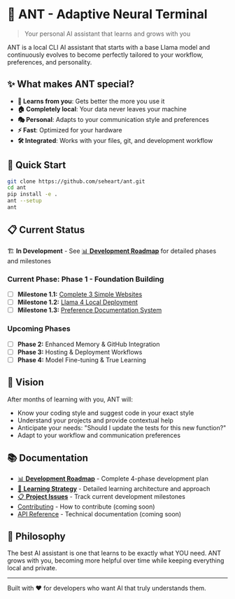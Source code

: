 # 🐜 ANT - Adaptive Neural Terminal

> Your personal AI assistant that learns and grows with you

ANT is a local CLI AI assistant that starts with a base Llama model and continuously evolves to become perfectly tailored to your workflow, preferences, and personality.

## ✨ What makes ANT special?

- **🧠 Learns from you**: Gets better the more you use it
- **🏠 Completely local**: Your data never leaves your machine  
- **🎭 Personal**: Adapts to your communication style and preferences
- **⚡ Fast**: Optimized for your hardware
- **🛠️ Integrated**: Works with your files, git, and development workflow

## 🚀 Quick Start

```bash
git clone https://github.com/seheart/ant.git
cd ant
pip install -e .
ant --setup
ant
```

## 📋 Current Status

🏗️ **In Development** - See [📊 **Development Roadmap**](DEVELOPMENT_ROADMAP.md) for detailed phases and milestones

### Current Phase: Phase 1 - Foundation Building
- [ ] **Milestone 1.1:** [Complete 3 Simple Websites](https://github.com/seheart/ant/issues/2)
- [ ] **Milestone 1.2:** [Llama 4 Local Deployment](https://github.com/seheart/ant/issues/3)  
- [ ] **Milestone 1.3:** [Preference Documentation System](https://github.com/seheart/ant/issues/4)

### Upcoming Phases
- [ ] **Phase 2:** Enhanced Memory & GitHub Integration
- [ ] **Phase 3:** Hosting & Deployment Workflows
- [ ] **Phase 4:** Model Fine-tuning & True Learning

## 🎯 Vision

After months of learning with you, ANT will:
- Know your coding style and suggest code in your exact style
- Understand your projects and provide contextual help
- Anticipate your needs: "Should I update the tests for this new function?"
- Adapt to your workflow and communication preferences

## 📚 Documentation

- [📊 **Development Roadmap**](DEVELOPMENT_ROADMAP.md) - Complete 4-phase development plan
- [🧠 **Learning Strategy**](docs/LEARNING_STRATEGY.md) - Detailed learning architecture and approach
- [📋 **Project Issues**](https://github.com/seheart/ant/issues) - Track current development milestones
- [Contributing](docs/CONTRIBUTING.md) - How to contribute (coming soon)
- [API Reference](docs/API.md) - Technical documentation (coming soon)

## 🤝 Philosophy

The best AI assistant is one that learns to be exactly what YOU need. ANT grows with you, becoming more helpful over time while keeping everything local and private.

---

Built with ❤️ for developers who want AI that truly understands them.